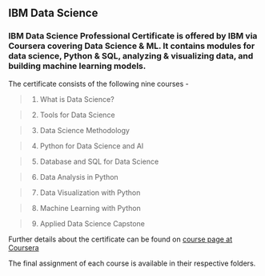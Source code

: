 ## IBM Data Science 
### IBM Data Science Professional Certificate is offered by IBM via Coursera covering Data Science & ML. It contains modules for data science, Python & SQL, analyzing & visualizing data, and building machine learning models.

The certificate consists of the following nine courses -
> 1. What is Data Science?

> 2. Tools for Data Science

> 3. Data Science Methodology

> 4. Python for Data Science and AI

> 5. Database and SQL for Data Science

> 6. Data Analysis in Python

> 7. Data Visualization with Python

> 8. Machine Learning with Python

> 9. Applied Data Science Capstone

Further details about the certificate can be found on [course page at Coursera](https://www.coursera.org/professional-certificates/ibm-data-science) 

The final assignment of each course is available in their respective folders.
